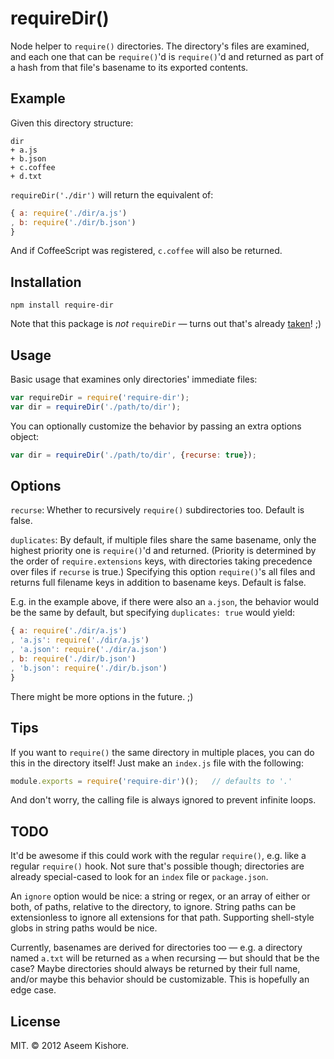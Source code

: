 # requireDir()

Node helper to `require()` directories. The directory's files are examined,
and each one that can be `require()`'d is `require()`'d and returned as part
of a hash from that file's basename to its exported contents.

## Example

Given this directory structure:

```
dir
+ a.js
+ b.json
+ c.coffee
+ d.txt
```

`requireDir('./dir')` will return the equivalent of:

```js
{ a: require('./dir/a.js')
, b: require('./dir/b.json')
}
```

And if CoffeeScript was registered, `c.coffee` will also be returned.

## Installation

```
npm install require-dir
```

Note that this package is *not* `requireDir` — turns out that's already
[taken](https://github.com/JamesEggers1/node-requiredir)! ;)

## Usage

Basic usage that examines only directories' immediate files:

```js
var requireDir = require('require-dir');
var dir = requireDir('./path/to/dir');
```

You can optionally customize the behavior by passing an extra options object:

```js
var dir = requireDir('./path/to/dir', {recurse: true});
```

## Options

`recurse`: Whether to recursively `require()` subdirectories too.
Default is false.

`duplicates`: By default, if multiple files share the same basename, only the
highest priority one is `require()`'d and returned. (Priority is determined by
the order of `require.extensions` keys, with directories taking precedence
over files if `recurse` is true.) Specifying this option `require()`'s all
files and returns full filename keys in addition to basename keys.
Default is false.

E.g. in the example above, if there were also an `a.json`, the behavior would
be the same by default, but specifying `duplicates: true` would yield:

```js
{ a: require('./dir/a.js')
, 'a.js': require('./dir/a.js')
, 'a.json': require('./dir/a.json')
, b: require('./dir/b.json')
, 'b.json': require('./dir/b.json')
}
```

There might be more options in the future. ;)

## Tips

If you want to `require()` the same directory in multiple places, you can do
this in the directory itself! Just make an `index.js` file with the following:

```js
module.exports = require('require-dir')();   // defaults to '.'
```

And don't worry, the calling file is always ignored to prevent infinite loops.

## TODO

It'd be awesome if this could work with the regular `require()`, e.g. like a
regular `require()` hook. Not sure that's possible though; directories are
already special-cased to look for an `index` file or `package.json`.

An `ignore` option would be nice: a string or regex, or an array of either or
both, of paths, relative to the directory, to ignore. String paths can be
extensionless to ignore all extensions for that path. Supporting shell-style
globs in string paths would be nice.

Currently, basenames are derived for directories too — e.g. a directory named
`a.txt` will be returned as `a` when recursing — but should that be the case?
Maybe directories should always be returned by their full name, and/or maybe
this behavior should be customizable. This is hopefully an edge case.

## License

MIT. &copy; 2012 Aseem Kishore.
